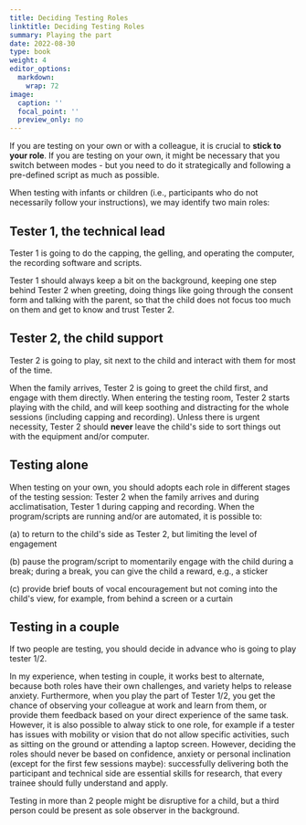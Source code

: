 ```yaml
---
title: Deciding Testing Roles
linktitle: Deciding Testing Roles
summary: Playing the part
date: 2022-08-30
type: book
weight: 4
editor_options: 
  markdown: 
    wrap: 72
image:
  caption: ''
  focal_point: ''
  preview_only: no
---
```


If you are testing on your own or with a colleague, it is crucial to
**stick to your role**. If you are testing on your own, it might be
necessary that you switch between modes - but you need to do it
strategically and following a pre-defined script as much as possible.

When testing with infants or children (i.e., participants who do not
necessarily follow your instructions), we may identify two main roles:

## Tester 1, the technical lead

Tester 1 is going to do the capping, the gelling, and operating the
computer, the recording software and scripts.

Tester 1 should always keep a bit on the background, keeping one step
behind Tester 2 when greeting, doing things like going through the
consent form and talking with the parent, so that the child does not
focus too much on them and get to know and trust Tester 2. 

## Tester 2, the child support

Tester 2 is going to play, sit next to the child and interact with them
for most of the time. 

When the family arrives, Tester 2 is going to greet the child first, and
engage with them directly. When entering the testing room, Tester 2
starts playing with the child, and will keep soothing and distracting
for the whole sessions (including capping and recording). Unless there
is urgent necessity, Tester 2 should **never** leave the child's side to
sort things out with the equipment and/or computer.

## Testing alone

When testing on your own, you should adopts each role in different
stages of the testing session: Tester 2 when the family arrives and
during acclimatisation, Tester 1 during capping and recording. When the
program/scripts are running and/or are automated, it is possible to:

\(a\) to return to the child's side as Tester 2, but limiting the level
of engagement

\(b\) pause the program/script to momentarily engage with the child
during a break; during a break, you can give the child a reward, e.g., a
sticker

\(c\) provide brief bouts of vocal encouragement but not coming into the
child's view, for example, from behind a screen or a curtain

## Testing in a couple

If two people are testing, you should decide in advance who is going to
play tester 1/2.

In my experience, when testing in couple, it works best to alternate,
because both roles have their own challenges, and variety helps to
release anxiety. Furthermore, when you play the part of Tester 1/2, you
get the chance of observing your colleague at work and learn from them,
or provide them feedback based on your direct experience of the same
task. However, it is also possible to alway stick to one role, for
example if a tester has issues with mobility or vision that do not allow
specific activities, such as sitting on the ground or attending a laptop
screen. However, deciding the roles should never be based on confidence,
anxiety or personal inclination (except for the first few sessions
maybe): successfully delivering both the participant and technical side
are essential skills for research, that every trainee should fully
understand and apply.

Testing in more than 2 people might be disruptive for a child, but a
third person could be present as sole observer in the background.
